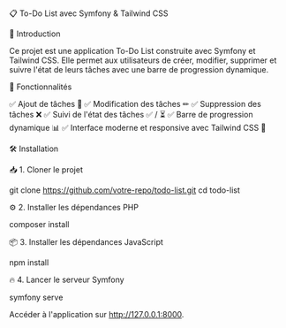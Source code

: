 📋 To-Do List avec Symfony & Tailwind CSS

🚀 Introduction

Ce projet est une application To-Do List construite avec Symfony et Tailwind CSS. Elle permet aux utilisateurs de créer, modifier, supprimer et suivre l'état de leurs tâches avec une barre de progression dynamique.

📌 Fonctionnalités

✅ Ajout de tâches 📌
✅ Modification des tâches ✏
✅ Suppression des tâches ❌
✅ Suivi de l'état des tâches ✅ / ⏳
✅ Barre de progression dynamique 📊
✅ Interface moderne et responsive avec Tailwind CSS 🎨

🛠️ Installation

📥 1. Cloner le projet

git clone https://github.com/votre-repo/todo-list.git
cd todo-list

⚙ 2. Installer les dépendances PHP

composer install

📦 3. Installer les dépendances JavaScript

npm install

🔥 4. Lancer le serveur Symfony

symfony serve

Accéder à l'application sur http://127.0.0.1:8000.
